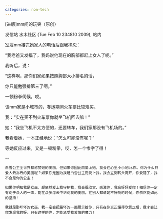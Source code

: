 ```yaml
---
categories: non-tech
---
```

[进版]mm间的玩笑（原创）

发信站 水木社区 (Tue Feb 10 234810 2009), 站内



室友mm接完她家人的电话后跟我抱怨：

“我老爸又发福了，我妈说他现在的胸部都赶上女人了呢。”

我听后，说：

“这样啊，那你们家如果按照胸部大小排名的话，

你只能勉强排第三了啊。”

一顿粉拳伺候，哎。



该mm家是小城市的，春运期间火车票比较难买。

我：“实在买不到火车票你就坐飞机回去嘛！”

她：“我坐飞机不太方便的，还要转车，我们家那没有飞机场的。”

我看着她，一本正经地说：“怎么可能没有呢？”

等她反应过来，又是一顿粉拳，哎，怎一个惨字了得！

--



    白雪公主全世界都称赞她的美丽，但如果你因此而爱上她，我会在心里小小地bs你。你为什么只爱人云亦云的美丽呢？如果你是因为我是白雪公主而爱上我，我会立刻转头离开，你爱错了，我不会是你的公主！

    如果你明知我是女巫，却依然爱上我守护我，我会很欣赏、感激你，我会好好爱你！相信你一定有别于众人的一面，能在众多浮云中识别我的美丽，在别人都说她不好啊的时候，你依然能如此的坚持！

    我就是那坏坏的女巫，我一定会把最坏的一面展示给你，只有在你真正懂得欣赏之后，我才会让你发现我的好。只有这样的你，才能承受我爱情的魔力!

